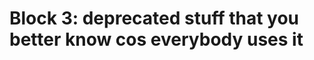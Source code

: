 # Block 3: __deprecated__ stuff that you better know cos everybody uses it #

<!--
   -3. pointers, arrays, new keyword (pointers and arrays are a very, very long topic)
   -->

<!-- vim:set filetype=markdown.pandoc : -->
